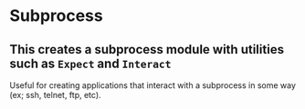 # Subprocess

## This creates a subprocess module with utilities such as `Expect` and `Interact`

Useful for creating applications that interact with a subprocess in some way (ex; ssh, telnet, ftp, etc).
